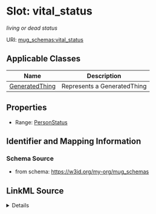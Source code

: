 # Slot: vital_status
_living or dead status_


URI: [mug_schemas:vital_status](https://w3id.org/my-org/mug_schemas/vital_status)



<!-- no inheritance hierarchy -->




## Applicable Classes

| Name | Description |
| --- | --- |
[GeneratedThing](GeneratedThing.md) | Represents a GeneratedThing






## Properties

* Range: [PersonStatus](PersonStatus.md)







## Identifier and Mapping Information







### Schema Source


* from schema: https://w3id.org/my-org/mug_schemas




## LinkML Source

<details>
```yaml
name: vital_status
description: living or dead status
from_schema: https://w3id.org/my-org/mug_schemas
rank: 1000
alias: vital_status
domain_of:
- GeneratedThing
range: PersonStatus

```
</details>